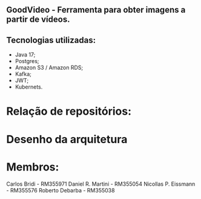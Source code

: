 ## GoodVideo - Ferramenta para obter imagens a partir de vídeos.

## Tecnologias utilizadas:
- Java 17;
- Postgres;
- Amazon S3 / Amazon RDS;
- Kafka;
- JWT;
- Kubernets.

# Relação de repositórios:


# Desenho da arquitetura

# Membros:
Carlos Bridi - RM355971
Daniel R. Martini - RM355054
Nicollas P. Eissmann - RM355576
Roberto Debarba - RM355038
